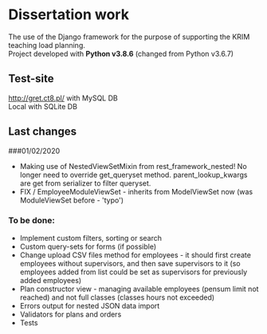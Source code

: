 # Dissertation work

The use of the Django framework for the purpose of supporting the KRIM teaching load planning.\
Project developed with **Python v3.8.6** (changed from Python v3.6.7)

## Test-site

http://gret.ct8.pl/ with MySQL DB\
Local with SQLite DB

## Last changes
###01/02/2020

- Making use of NestedViewSetMixin from rest_framework_nested!
  No longer need to override get_queryset method. 
  parent_lookup_kwargs are get from serializer to filter queryset.
- FIX / EmployeeModuleViewSet - inherits from ModelViewSet now (was ModuleViewSet before - 'typo')

### To be done:

- Implement custom filters, sorting or search
- Custom query-sets for forms (if possible)
- Change upload CSV files method for employees - it should first create employees without supervisors, and then save 
  supervisors to it (so employees added from list could be set as supervisors for previously added employees)
- Plan constructor view - managing available employees (pensum limit not reached) and not full classes 
  (classes hours not exceeded)
- Errors output for nested JSON data import
- Validators for plans and orders
- Tests
